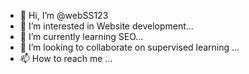 - 👋 Hi, I’m @webSS123
- 👀 I’m interested in Website development...
- 🌱 I’m currently learning SEO...
- 💞️ I’m looking to collaborate on supervised learning ...
- 📫 How to reach me ...

<!---
webSS123/webSS123 is a ✨ special ✨ repository because its `README.md` (this file) appears on your GitHub profile.
You can click the Preview link to take a look at your changes.
--->
